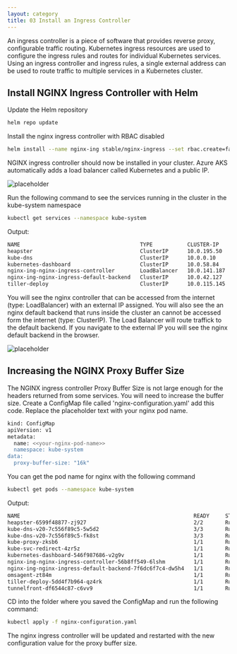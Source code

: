```yaml
---
layout: category
title: 03 Install an Ingress Controller
---
```


An ingress controller is a piece of software that provides reverse proxy, configurable traffic routing. Kubernetes ingress resources are used to configure the ingress rules and routes for individual Kubernetes services. Using an ingress controller and ingress rules, a single external address can be used to route traffic to multiple services in a Kubernetes cluster.

## Install NGINX Ingress Controller with Helm

Update the Helm repository

```bash
helm repo update
```

Install the nginx ingress controller with RBAC disabled

```bash
helm install --name nginx-ing stable/nginx-ingress --set rbac.create=false --namespace kube-system
```

NGINX ingress controller should now be installed in your cluster. Azure AKS automatically adds a load balancer called Kubernetes and a public IP.

![placeholder](https://raw.githubusercontent.com/rcl-microservices-aks/documentation/master/images/ingress/ingress-1.PNG "Image")

Run the following command to see the services running in the cluster in the kube-system namespace

```bash
kubectl get services --namespace kube-system
```

Output:

```bash
NAME                                      TYPE           CLUSTER-IP     EXTERNAL-IP    PORT(S)                      AGE
heapster                                  ClusterIP      10.0.195.50    <none>         80/TCP                       2h
kube-dns                                  ClusterIP      10.0.0.10      <none>         53/UDP,53/TCP                2h
kubernetes-dashboard                      ClusterIP      10.0.58.84     <none>         80/TCP                       2h
nginx-ing-nginx-ingress-controller        LoadBalancer   10.0.141.187   23.100.26.95   80:30459/TCP,443:31810/TCP   11m
nginx-ing-nginx-ingress-default-backend   ClusterIP      10.0.42.127    <none>         80/TCP                       11m
tiller-deploy                             ClusterIP      10.0.115.145   <none>         44134/TCP                    56m
```

You will see the nginx controller that can be accessed from the internet (type: LoadBalancer) with an external IP assigned. You will also see the an nginx default backend that runs inside the cluster an cannot be accessed form the internet (type: ClusterIP). The Load Balancer will route traffick to the default backend. If you navigate to the external IP you will see the nginx default backend in the browser.

![placeholder](https://raw.githubusercontent.com/rcl-microservices-aks/documentation/master/images/ingress/ingress-2.PNG "Image")

## Increasing the NGINX Proxy Buffer Size

The NGINX ingress controller Proxy Buffer Size is not large enough for the headers returned from some services. You will need to increase the buffer size. Create a ConfigMap file called 'nginx-configuration.yaml' add this code. Replace the placeholder text with your nginx pod name.

```bash
kind: ConfigMap  
apiVersion: v1  
metadata:  
  name: <<your-nginx-pod-name>>
  namespace: kube-system
data:  
  proxy-buffer-size: "16k"
```

You can get the pod name for nginx with the following command

```bash
kubectl get pods --namespace kube-system
```

Output:
```bash
NAME                                                       READY     STATUS    RESTARTS   AGE
heapster-6599f48877-zj927                                  2/2       Running   0          2h
kube-dns-v20-7c556f89c5-5w5d2                              3/3       Running   0          2h
kube-dns-v20-7c556f89c5-fk8st                              3/3       Running   0          2h
kube-proxy-zksb6                                           1/1       Running   0          2h
kube-svc-redirect-4zr5z                                    1/1       Running   0          2h
kubernetes-dashboard-546f987686-v2g9v                      1/1       Running   0          2h
nginx-ing-nginx-ingress-controller-56b8ff549-6lshm         1/1       Running   0          27m
nginx-ing-nginx-ingress-default-backend-7f6dc6f7c4-dw5h4   1/1       Running   0          27m
omsagent-zt84m                                             1/1       Running   1          2h
tiller-deploy-5dd4f7b964-qz4rk                             1/1       Running   0          28m
tunnelfront-df6544c87-c6vv9                                1/1       Running   0          2h
```

CD into the folder where you saved the ConfigMap and run the following command:

```bash
kubectl apply -f nginx-configuration.yaml 
```

The nginx ingress controller will be updated and restarted with the new configuration value for the proxy buffer size.



